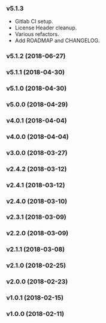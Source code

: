 ### v5.1.3
* Gitlab CI setup.
* License Header cleanup.
* Various refactors.
* Add ROADMAP and CHANGELOG.

### v5.1.2 (2018-06-27)

### v5.1.1 (2018-04-30)

### v5.1.0 (2018-04-30)

### v5.0.0 (2018-04-29)

### v4.0.1 (2018-04-04)

### v4.0.0 (2018-04-04)

### v3.0.0 (2018-03-27)

### v2.4.2 (2018-03-12)

### v2.4.1 (2018-03-12)

### v2.4.0 (2018-03-10)

### v2.3.1 (2018-03-09)

### v2.2.0 (2018-03-09)

### v2.1.1 (2018-03-08)

### v2.1.0 (2018-02-25)

### v2.0.0 (2018-02-23)

### v1.0.1 (2018-02-15)

### v1.0.0 (2018-02-11)